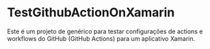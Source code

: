 # TestGithubActionOnXamarin

Este é um projeto de genérico para testar configurações de actions e workflows do GitHub (GitHub Actions) para um aplicativo Xamarin.


